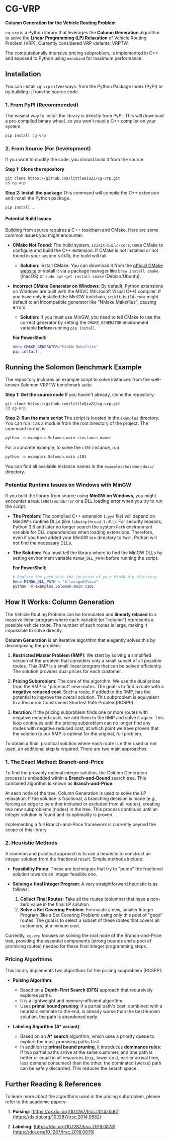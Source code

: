 # CG-VRP

**Column Generation for the Vehicle Routing Problem**

`cg-vrp` is a Python library that leverages the **Column Generation** algorithm to solve the **Linear Programming (LP) Relaxation** of Vehicle Routing Problem (VRP). Currently considered VRP variants: VRPTW.

The computationally intensive pricing subproblem, is implemented in C++ and exposed to Python using `nanobind` for maximum performance.

## Installation

You can install `cg-vrp` in two ways: from the Python Package Index (PyPI) or by building it from the source code.

### 1. From PyPI (Recommended)

The easiest way to install the library is directly from PyPI. This will download a pre-compiled binary wheel, so you won't need a C++ compiler on your system.

```bash
pip install cg-vrp
```

### 2. From Source (For Development)

If you want to modify the code, you should build it from the source.

**Step 1: Clone the repository**
```bash
git clone https://github.com/littleQiu22/cg-vrp.git
cd cg-vrp
```

**Step 2: Install the package**
This command will compile the C++ extension and install the Python package.
```bash
pip install .
```

#### Potential Build Issues

Building from source requires a C++ toolchain and CMake. Here are some common issues you might encounter:

*   **CMake Not Found**: The build system, `scikit-build-core`, uses CMake to configure and build the C++ extension. If CMake is not installed or not found in your system's `PATH`, the build will fail.
    *   **Solution**: Install CMake. You can download it from the [official CMake website](https://cmake.org/download/) or install it via a package manager like `brew install cmake` (macOS) or `sudo apt-get install cmake` (Debian/Ubuntu).

*   **Incorrect CMake Generator on Windows**: By default, Python extensions on Windows are built with the MSVC (Microsoft Visual C++) compiler. If you have only installed the MinGW toolchain, `scikit-build-core` might default to an incompatible generator like "NMake Makefiles", causing errors.
    *   **Solution**: If you must use MinGW, you need to tell CMake to use the correct generator by setting the `CMAKE_GENERATOR` environment variable **before** running `pip install`.

    **For PowerShell:**
    ```powershell
    $env:CMAKE_GENERATOR="MinGW Makefiles"
    pip install .
    ```

## Running the Solomon Benchmark Example

The repository includes an example script to solve instances from the well-known Solomon VRPTW benchmark suite.

**Step 1: Get the source code**
If you haven't already, clone the repository:
```bash
git clone https://github.com/littleQiu22/cg-vrp.git
cd cg-vrp
```

**Step 2: Run the main script**
The script is located in the `examples` directory. You can run it as a module from the root directory of the project. The command format is:

```bash
python -m examples.Solomon.main <instance_name>
```

For a concrete example, to solve the `c101` instance, run:
```bash
python -m examples.Solomon.main c101
```

You can find all available instance names in the `examples/Solomon/data/` directory.

### Potential Runtime Issues on Windows with MinGW

If you built the library from source using **MinGW on Windows**, you might encounter a `ModuleNotFoundError` or a DLL loading error when you try to run the script.

*   **The Problem**: The compiled C++ extension (`.pyd` file) will depend on MinGW's runtime DLLs (like `libwinpthread-1.dll`). For security reasons, Python 3.8 and later no longer search the system `Path` environment variable for DLL dependencies when loading extensions. Therefore, even if you have added your MinGW `bin` directory to `Path`, Python will not find the necessary DLLs.

*   **The Solution**: You must tell the library where to find the MinGW DLLs by setting environment variable `MINGW_DLL_PATH` before running the script.

    **For PowerShell:**
    ```powershell
    # Replace the path with the location of your MinGW bin directory
    $env:MINGW_DLL_PATH = "E:\mingw64\bin"
    python -m examples.Solomon.main c101
    ```    

## How It Works: Column Generation

The Vehicle Routing Problem can be formulated and **linearly relaxed** to a massive linear program where each variable (or "column") represents a possible vehicle route. The number of such routes is large, making it impossible to solve directly.

**Column Generation** is an iterative algorithm that elegantly solves this by decomposing the problem:

1.  **Restricted Master Problem (RMP)**: We start by solving a simplified version of the problem that considers only a small subset of all possible routes. This RMP is a small linear program that can be solved efficiently. The solution provides dual prices for each customer.

2.  **Pricing Subproblem**: The core of the algorithm. We use the dual prices from the RMP to "price out" new routes. The goal is to find a route with a **negative reduced cost**. Such a route, if added to the RMP, has the potential to improve the overall solution. This subproblem is equivalent to a Resource Constrained Shortest Path Problem(RCSPP).

3.  **Iteration**: If the pricing subproblem finds one or more routes with negative reduced costs, we add them to the RMP and solve it again. This loop continues until the pricing subproblem can no longer find any routes with negative reduced cost, at which point we have proven that the solution to our RMP is optimal for the original, full problem.

To obtain a final, practical solution where each route is either used or not used, an additional step is required. There are two main approaches:

### 1. The Exact Method: Branch-and-Price

To find the provably optimal integer solution, the Column Generation process is embedded within a **Branch-and-Bound** search tree. This combined algorithm is known as **Branch-and-Price**.

At each node of the tree, Column Generation is used to solve the LP relaxation. If the solution is fractional, a branching decision is made (e.g., forcing an edge to be either included or excluded from all routes), creating two new subproblems (nodes) in the tree. This process continues until an integer solution is found and its optimality is proven.

Implementing a full Branch-and-Price framework is currently beyond the scope of this library.

### 2. Heuristic Methods

A common and practical approach is to use a heuristic to construct an integer solution from the fractional result. Simple methods include:

*   **Feasibility Pump**: These are techniques that try to "pump" the fractional solution towards an integer feasible one.

*   **Solving a final Integer Program**: A very straightforward heuristic is as follows:
    1.  **Collect Final Routes**: Take all the routes (columns) that have a non-zero value in the final LP solution.
    2.  **Solve a Set Covering Problem**: Formulate a new, smaller Integer Program (like a Set Covering Problem) using only this pool of "good" routes. The goal is to select a subset of these routes that covers all customers, at minimum cost.

Currently, `cg-vrp` focuses on solving the root node of the Branch-and-Price tree, providing the essential components (strong bounds and a pool of promising routes) needed for these final integer programming steps.

### Pricing Algorithms

This library implements two algorithms for the pricing subproblem (RCSPP):

*   **Pulsing Algorithm**:
    *   Based on a **Depth-First Search (DFS)** approach that recursively explores paths.
    *   It is a lightweight and memory-efficient algorithm.
    *   Uses **primal bound pruning**: if a partial path's cost, combined with a heuristic estimate to the end, is already worse than the best-known solution, the path is abandoned early.

*   **Labeling Algorithm (A\* variant)**:
    *   Based on an **A\* search** algorithm, which uses a priority queue to explore the most promising paths first.
    *   In addition to **primal bound pruning**, it introduces **dominance rules**: If two partial paths arrive at the same customer, and one path is better or equal in all resources (e.g., lower cost, earlier arrival time, less demand consumed) than the other, the dominated (worse) path can be safely discarded. This reduces the search space.

## Further Reading & References

To learn more about the algorithms used in the pricing subproblem, please refer to the academic papers:

1.  **Pulsing**: [https://dx.doi.org/10.1287/trsc.2014.0582](https://dx.doi.org/10.1287/trsc.2014.0582)

2.  **Labeling**: [https://doi.org/10.1287/trsc.2018.0878](https://doi.org/10.1287/trsc.2018.0878)